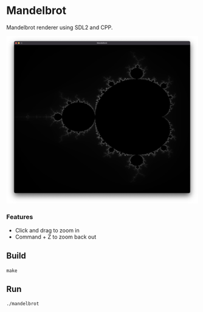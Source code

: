 # Mandelbrot

Mandelbrot renderer using SDL2 and CPP.

![Mandelbrot](./docs/screenshot.png)

### Features

-   Click and drag to zoom in
-   Command + Z to zoom back out

## Build

```
make
```

## Run

```
./mandelbrot
```
